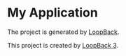 # My Application

The project is generated by [LoopBack](http://loopback.io).

This project is created by [LoopBack 3](http://loopback.io).
